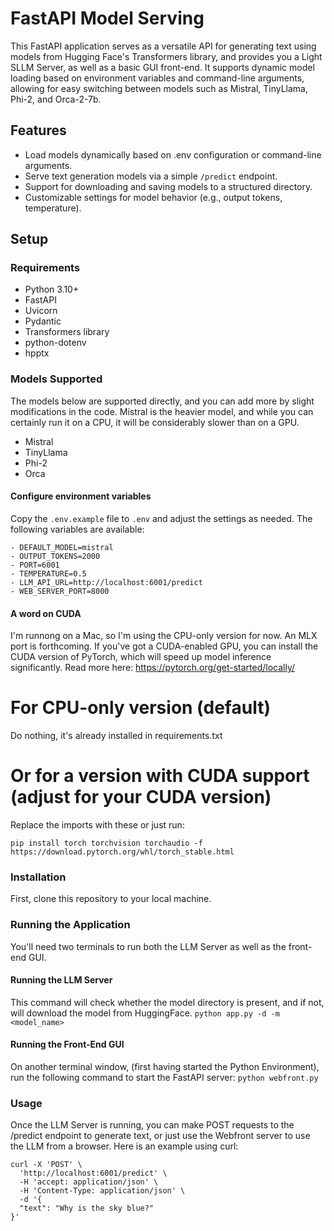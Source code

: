 # FastAPI Model Serving

This FastAPI application serves as a versatile API for generating text using models from Hugging Face's Transformers library, and provides you a Light SLLM Server, as well as a basic GUI front-end. It supports dynamic model loading based on environment variables and command-line arguments, allowing for easy switching between models such as Mistral, TinyLlama, Phi-2, and Orca-2-7b.

## Features

- Load models dynamically based on .env configuration or command-line arguments.
- Serve text generation models via a simple `/predict` endpoint.
- Support for downloading and saving models to a structured directory.
- Customizable settings for model behavior (e.g., output tokens, temperature).

## Setup

### Requirements

- Python 3.10+
- FastAPI
- Uvicorn
- Pydantic
- Transformers library
- python-dotenv
- hpptx

### Models Supported
The models below are supported directly, and you can add more by slight modifications in the code. Mistral is the heavier model, and while you can certainly run it on a CPU, it will be considerably slower than on a GPU.

- Mistral
- TinyLlama
- Phi-2
- Orca


#### Configure environment variables
Copy the `.env.example` file to `.env` and adjust the settings as needed. The following variables are available:
```
- DEFAULT_MODEL=mistral
- OUTPUT_TOKENS=2000
- PORT=6001
- TEMPERATURE=0.5
- LLM_API_URL=http://localhost:6001/predict
- WEB_SERVER_PORT=8000
```

#### A word on CUDA
I'm runnong on a Mac, so I'm using the CPU-only version for now. An MLX port is forthcoming. If you've got a CUDA-enabled GPU, you can install the CUDA version of PyTorch, which will speed up model inference significantly. Read more here: https://pytorch.org/get-started/locally/



# For CPU-only version (default)
Do nothing, it's already installed in requirements.txt

# Or for a version with CUDA support (adjust for your CUDA version)
Replace the imports with these or just run:
```
pip install torch torchvision torchaudio -f https://download.pytorch.org/whl/torch_stable.html
```

### Installation

First, clone this repository to your local machine.


### Running the Application
You'll need two terminals to run both the LLM Server as well as the front-end GUI.

#### Running the LLM Server
This command will check whether the model directory is present, and if not, will download the model from HuggingFace. 
```python app.py -d -m <model_name>```

#### Running the Front-End GUI
On another terminal window, (first having started the Python Environment), run the following command to start the FastAPI server:
```python webfront.py```

### Usage
Once the LLM Server is running, you can make POST requests to the /predict endpoint to generate text, or just use the Webfront server to use the LLM from a browser. Here is an example using curl:

```
curl -X 'POST' \
  'http://localhost:6001/predict' \
  -H 'accept: application/json' \
  -H 'Content-Type: application/json' \
  -d '{
  "text": "Why is the sky blue?"
}'
```


